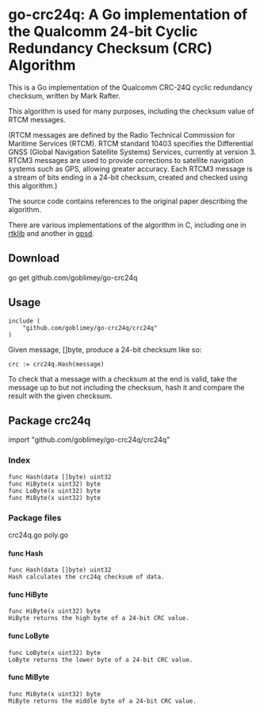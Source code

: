 # go-crc24q: A Go implementation of the Qualcomm 24-bit Cyclic Redundancy Checksum (CRC) Algorithm

This is a Go implementation of the Qualcomm CRC-24Q cyclic redundancy checksum,
written by Mark Rafter.

This algorithm is used for many purposes, including the checksum value of RTCM messages.

(RTCM messages are defined by the Radio Technical Commission for Maritime Services (RTCM).
RTCM standard 10403 specifies the Differential GNSS
(Global Navigation Satellite Systems) Services,
currently at version 3.
RTCM3 messages are used to provide corrections to satellite navigation systems such as GPS,
allowing greater accuracy.
Each RTCM3 message is a stream of bits ending in a 24-bit checksum,
created and checked using this algorithm.)

The source code contains references to the original paper describing the algorithm.

There are various implementations of the algorithm in C,
including one in [rtklib](http://www.rtklib.com/)
and another in [gpsd](https://github.com/ukyg9e5r6k7gubiekd6/gpsd).

## Download

go get github.com/goblimey/go-crc24q

## Usage

```
include (
    "github.com/goblimey/go-crc24q/crc24q"
)
```

Given message, []byte, produce a 24-bit checksum like so:

```
crc := crc24q.Hash(message)
```

To check that a message with a checksum at the end is valid,
take the message up to but not including the checksum,
hash it and compare the result with the given checksum.

## Package crc24q
import "github.com/goblimey/go-crc24q/crc24q"

### Index
```
func Hash(data []byte) uint32
func HiByte(x uint32) byte
func LoByte(x uint32) byte
func MiByte(x uint32) byte
```
### Package files
crc24q.go poly.go

#### func Hash
```
func Hash(data []byte) uint32
Hash calculates the crc24q checksum of data.
```

#### func HiByte
```
func HiByte(x uint32) byte
HiByte returns the high byte of a 24-bit CRC value.
```

#### func LoByte
```
func LoByte(x uint32) byte
LoByte returns the lower byte of a 24-bit CRC value.
```

#### func MiByte
```
func MiByte(x uint32) byte
MiByte returns the middle byte of a 24-bit CRC value.
```
